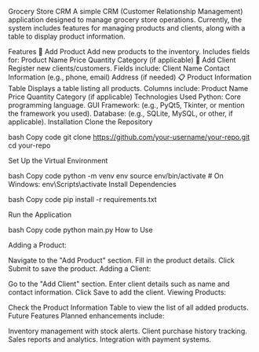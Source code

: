 Grocery Store CRM
A simple CRM (Customer Relationship Management) application designed to manage grocery store operations. Currently, the system includes features for managing products and clients, along with a table to display product information.

Features
🛒 Add Product
  Add new products to the inventory.
  Includes fields for:
  Product Name
  Price
  Quantity
  Category (if applicable)
👥 Add Client
  Register new clients/customers.
  Fields include:
  Client Name
  Contact Information (e.g., phone, email)
  Address (if needed)
📋 Product Information Table
  Displays a table listing all products.
  Columns include:
  Product Name
  Price
  Quantity
  Category (if applicable)
  Technologies Used
  Python: Core programming language.
  GUI Framework: (e.g., PyQt5, Tkinter, or mention the framework you used).
  Database: (e.g., SQLite, MySQL, or other, if applicable).
Installation
Clone the Repository

bash
  Copy code
  git clone https://github.com/your-username/your-repo.git
  cd your-repo
  
Set Up the Virtual Environment

bash
  Copy code
  python -m venv env
  source env/bin/activate  # On Windows: env\Scripts\activate
Install Dependencies

bash
  Copy code
  pip install -r requirements.txt
  
Run the Application

bash
  Copy code
  python main.py
  How to Use
  
Adding a Product:

Navigate to the "Add Product" section.
Fill in the product details.
Click Submit to save the product.
Adding a Client:

Go to the "Add Client" section.
Enter client details such as name and contact information.
Click Save to add the client.
Viewing Products:

Check the Product Information Table to view the list of all added products.
Future Features
Planned enhancements include:

Inventory management with stock alerts.
Client purchase history tracking.
Sales reports and analytics.
Integration with payment systems.

